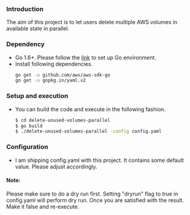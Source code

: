### Introduction

The aim of this project is to let users delete multiple AWS volumes in available state in parallel.


### Dependency

* Go 1.6+. Please follow the [link](https://golang.org/doc/install) to set up Go environment.
* Install following dependencies.
  ```bash
  go get -u github.com/aws/aws-sdk-go
  go get -u gopkg.in/yaml.v2
  ```

### Setup and execution
* You can build the code and execute in the following fashion.
  ```bash
  $ cd delete-unused-volumes-parallel
  $ go build
  $ ./delete-unused-volumes-parallel -config config.yaml
  ```

### Configuration
* I am shipping config.yaml with this project. It contains some default value. Please adjust accordingly.

#### Note:
Please make sure to do a dry run first. Setting "dryrun" flag to true in config.yaml will perform dry run. Once you are satisfied with the result. Make it false and re-execute.
